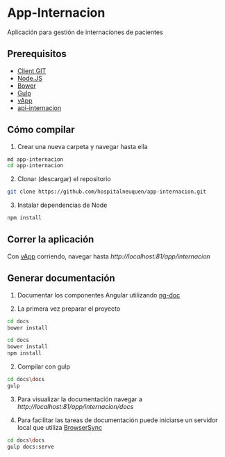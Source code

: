 App-Internacion
==========

Aplicación para gestión de internaciones de pacientes

Prerequisitos
-----
* [Client GIT](https://git-scm.com/download/win)
* [Node.JS](https://nodejs.org/en/download/)
* [Bower](http://bower.io/)
* [Gulp](http://gulpjs.com/)
* [vApp](https://github.com/hospitalneuquen/vapp)
* [api-internacion](https://github.com/hospitalneuquen/api-internacion)

Cómo compilar
------
1. Crear una nueva carpeta y navegar hasta ella
```bash
md app-internacion
cd app-internacion
```

2. Clonar (descargar) el repositorio
```bash
git clone https://github.com/hospitalneuquen/app-internacion.git
```

3. Instalar dependencias de Node
```bash
npm install
```

Correr la aplicación
------
Con [vApp](https://github.com/hospitalneuquen/vapp) corriendo, navegar hasta *http://localhost:81/app/internacion*

Generar documentación
---

1. Documentar los componentes Angular utilizando [ng-doc](https://github.com/angular/angular.js/wiki/Writing-AngularJS-Documentation)

3. La primera vez preparar el proyecto

```bash
cd docs
bower install

cd docs
bower install
npm install
```

2. Compilar con gulp

```bash
cd docs\docs
gulp
```

3. Para visualizar la documentación navegar a *http://localhost:81/app/internacion/docs*

4. Para facilitar las tareas de documentación puede iniciarse un servidor local que utiliza [BrowserSync](https://www.browsersync.io/)
```bash
cd docs\docs
gulp docs:serve
```
